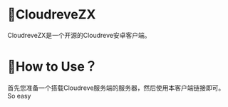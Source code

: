 # 🚀CloudreveZX
CloudreveZX是一个开源的Cloudreve安卓客户端。
# 🚀How to Use？
首先您准备一个搭载Cloudreve服务端的服务器，然后使用本客户端链接即可。So easy
